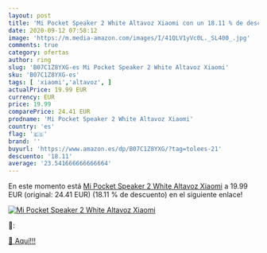 ```yaml
---
layout: post
title: 'Mi Pocket Speaker 2 White Altavoz Xiaomi con un 18.11 % de descuento'
date: 2020-09-12 07:58:12
image: 'https://m.media-amazon.com/images/I/41QLV1yVc0L._SL400_.jpg'
comments: true
category: ofertas
author: ring
slug: 'B07C1Z8YXG-es Mi Pocket Speaker 2 White Altavoz Xiaomi'
sku: 'B07C1Z8YXG-es'
tags: [ 'xiaomi','altavoz', ]
actualPrice: 19.99 EUR
currency: EUR
price: 19.99
comparePrice: 24.41 EUR
prodname: 'Mi Pocket Speaker 2 White Altavoz Xiaomi'
country: 'es'
flag: '🇪🇸'
brand: ''
buyurl: 'https://www.amazon.es/dp/B07C1Z8YXG/?tag=tolees-21'
descuento: '18.11'
average: '23.541666666666664'
---
```


En este momento está [Mi Pocket Speaker 2 White Altavoz Xiaomi](https://www.amazon.es/dp/B07C1Z8YXG/?tag=tolees-21) a 19.99 EUR (original: 24.41 EUR) (18.11 %  de descuento) en el siguiente enlace!

[![Mi Pocket Speaker 2 White Altavoz Xiaomi](https://m.media-amazon.com/images/I/41QLV1yVc0L._SL400_.jpg)](https://www.amazon.es/dp/B07C1Z8YXG/?tag=tolees-21)

🔎:


[🛒 Aquí!!!](https://www.amazon.es/dp/B07C1Z8YXG/?tag=tolees-21)
